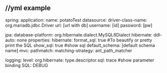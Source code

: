 //yml example
---

spring:
application:
name: potatoTest
datasource:
driver-class-name: org.mariadb.jdbc.Driver
url: [url with db]
username: [id]
password: [pw]

jpa:
database-platform: org.hibernate.dialect.MySQL8Dialect
hibernate:
ddl-auto: none
properties:
hibernate:
format_sql: true #To beautify or pretty print the SQL
show_sql: true #show sql
default_schema: [default schema name]
mvc:
pathmatch:
matching-strategy: ant_path_matcher

logging:
level:
org.hibernate:
type.descriptor.sql: trace #show parameter binding
SQL: DEBUG